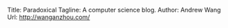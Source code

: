 Title: Paradoxical
Tagline: A computer science blog.
Author: Andrew Wang
Url: http://wanganzhou.com/
